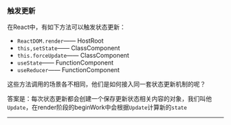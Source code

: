 ### 触发更新
在React中，有如下方法可以触发状态更新：
+ `ReactDOM.render`—— HostRoot
+ `this,setState`—— ClassComponent
+ `this.forceUpdate`—— ClassComponent
+ `useState`—— FunctionComponent
+ `useReducer`—— FunctionComponent

这些方法调用的场景各不相同，他们是如何接入同一套状态更新机制的呢？

答案是：每次状态更新都会创建一个保存更新状态相关内容的对象，我们叫他`Update`，在render阶段的beginWork中会根据`Update`计算新的`state`

---


